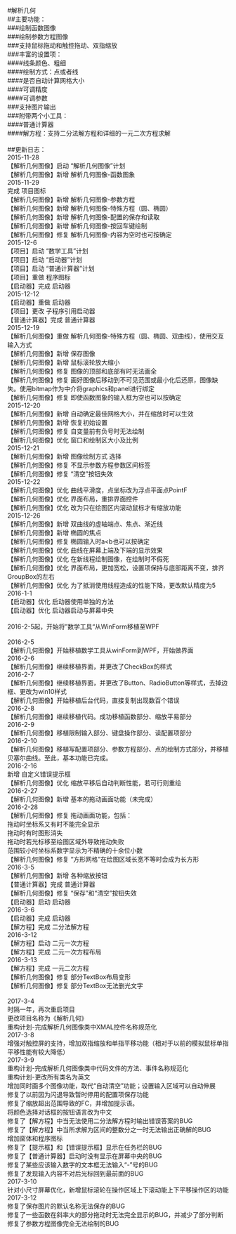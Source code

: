 #解析几何<br> 
##主要功能：<br> 
###绘制函数图像<br> 
###绘制参数方程图像<br> 
###支持鼠标拖动和触控拖动、双指缩放<br> 
###丰富的设置项：<br> 
####线条颜色、粗细<br> 
####绘制方式：点或者线<br> 
####是否自动计算网格大小<br> 
####可调精度<br> 
####可调参数<br> 
###支持图片输出<br> 
###附带两个小工具：<br> 
####普通计算器<br> 
####解方程：支持二分法解方程和详细的一元二次方程求解<br> 
<br> 
##更新日志：<br> 
2015-11-28<br> 
【解析几何图像】启动 “解析几何图像”计划<br> 
【解析几何图像】新增 解析几何图像-函数图象<br> 
2015-11-29<br> 
完成 项目图标<br> 
【解析几何图像】新增 解析几何图像-参数方程<br> 
【解析几何图像】新增 解析几何图像-特殊方程（圆、椭圆）<br> 
【解析几何图像】新增 解析几何图像-配置的保存和读取<br> 
【解析几何图像】新增 解析几何图像-按回车键绘制<br> 
【解析几何图像】修复 解析几何图像-内容为空时也可按确定<br> 
2015-12-6<br> 
【项目】启动 “数学工具”计划<br> 
【项目】启动 “启动器”计划<br> 
【项目】启动 “普通计算器”计划<br> 
【项目】重做 程序图标<br> 
【启动器】完成 启动器<br> 
2015-12-12<br> 
【启动器】重做 启动器<br> 
【项目】更改 子程序引用启动器<br> 
【普通计算器】完成 普通计算器<br> 
2015-12-19<br> 
【解析几何图像】重做 解析几何图像-特殊方程（圆、椭圆、双曲线），使用交互输入方式<br> 
【解析几何图像】新增 保存图像<br> 
【解析几何图像】新增 鼠标滚轮放大缩小<br> 
【解析几何图像】修复 图像的顶部和底部有时无法画全<br> 
【解析几何图像】修复 画好图像后移动到不可见范围或最小化后还原，图像缺失。使用bitmap作为中介将graphics和panel进行绑定<br> 
【解析几何图像】修复 即使函数图象的输入框为空也可以按确定<br> 
2015-12-20<br> 
【解析几何图像】新增 自动确定最佳网格大小，并在缩放时可以生效<br> 
【解析几何图像】新增 恢复初始设置<br> 
【解析几何图像】修复 自变量前有负号时无法绘制<br> 
【解析几何图像】优化 窗口和绘制区大小及比例<br> 
2015-12-21<br> 
【解析几何图像】新增  图像绘制方式 选择<br> 
【解析几何图像】修复 不显示参数方程参数区间标签<br> 
【解析几何图像】修复 “清空”按钮失效<br> 
2015-12-22<br> 
【解析几何图像】优化 曲线平滑度，点坐标改为浮点平面点PointF<br> 
【解析几何图像】优化 界面布局，重排界面控件<br> 
【解析几何图像】优化 改为只在绘图区内滚动鼠标才有缩放功能<br> 
2015-12-26<br> 
【解析几何图像】新增 双曲线的虚轴端点、焦点、渐近线<br> 
【解析几何图像】新增 椭圆的焦点<br> 
【解析几何图像】修复 椭圆输入时a<b也可以按确定<br> 
【解析几何图像】优化 曲线在屏幕上端及下端的显示效果<br> 
【解析几何图像】优化 在新线程绘制图像，在绘制时不假死<br> 
【解析几何图像】优化 界面布局，更加宽松，设置项保持与底部距离不变，排齐GroupBox的左右<br> 
【解析几何图像】优化 为了抵消使用线程造成的性能下降，更改默认精度为5<br> 
2016-1-1<br> 
【启动器】优化 启动器使用单独的方法<br> 
【启动器】优化 启动器启动与屏幕中央<br> 
<br> 
2016-2-5起，开始将”数学工具“从WinForm移植至WPF<br> 
<br> 
2016-2-5<br> 
【解析几何图像】开始移植数学工具从winForm到WPF，开始做界面<br> 
2016-2-6<br> 
【解析几何图像】继续移植界面，并更改了CheckBox的样式<br> 
2016-2-7 <br> 
【解析几何图像】继续移植界面，并更改了Button、RadioButton等样式，去掉边框、更改为win10样式<br> 
【解析几何图像】开始移植后台代码，直接复制出现数百个错误<br> 
2016-2-8<br> 
【解析几何图像】继续移植代码。成功移植函数部分、缩放平易部分<br> 
2016-2-9<br> 
【解析几何图像】移植限制输入部分、键盘操作部分、读配置项部分<br> 
2016-2-10<br> 
【解析几何图像】移植写配置项部分、参数方程部分、点的绘制方式部分，并移植贝塞尔曲线。至此，基本功能已完成。<br> 
2016-2-16<br> 
新增 自定义错误提示框<br> 
【解析几何图像】优化 缩放平移后自动判断性能，若可行则重绘<br> 
2016-2-27<br> 
【解析几何图像】新增 基本的拖动画面功能（未完成）<br> 
2016-2-28<br> 
【解析几何图像】修复 拖动画面功能，包括：<br> 
拖动时坐标系又有时不能完全显示<br> 
拖动时有时图形消失<br> 
拖动时若光标移至绘图区域外导致拖动失败<br> 
范围较小时坐标系数字显示为不精确的十余位小数<br> 
【解析几何图像】修复 “方形网格”在绘图区域长宽不等时会成为长方形<br> 
2016-3-5<br> 
【解析几何图像】新增 各种缩放按钮<br> 
【普通计算器】完成 普通计算器<br> 
【解析几何图像】修复 “保存”和“清空”按钮失效<br> 
【启动器】启动 启动器<br> 
2016-3-6<br> 
【启动器】完成 启动器<br> 
【解方程】完成 二分法解方程<br> 
2016-3-12<br> 
【解方程】启动 二元一次方程<br> 
【解方程】完成 二元一次方程布局<br> 
2016-3-13<br> 
【解方程】完成 一元二次方程<br> 
【解析几何图像】修复 部分TextBox布局变形<br> 
【解析几何图像】修复 部分TextBox无法删光文字<br> 
<br> 
2017-3-4<br> 
时隔一年，再次重启项目<br> 
更改项目名称为《解析几何》<br> 
重构计划-完成解析几何图像类中XMAL控件名称规范化<br> 
2017-3-8<br> 
增强对触控屏的支持，增加双指缩放和单指平移功能（相对于以前的模拟鼠标单指平移性能有较大降低）<br> 
2017-3-9<br> 
重构计划-完成解析几何图像类中代码文件的方法、事件名称规范化<br> 
重构计划-更改所有类名为英文<br> 
增加同时画多个图像功能，取代“自动清空”功能；设置输入区域可以自动伸展<br> 
修复了以前因为闪退导致暂时停用的配置项保存功能<br> 
修复了缩放超出范围导致的FC，并增加提示语。<br> 
将颜色选择对话框的按钮语言改为中文<br> 
修复了【解方程】中当无法使用二分法解方程时输出错误答案的BUG<br> 
修复了【解方程】中当所求解为区间的整数分之一时无法输出正确解的BUG<br> 
增加窗体和程序图标<br> 
修复了【提示框】和【错误提示框】显示在任务栏的BUG<br> 
修复了【普通计算器】启动时没有显示在屏幕中央的BUG<br> 
修复了某些应该输入数字的文本框无法输入“-”号的BUG<br> 
修复了发现输入内容不对后光标回到最前面的BUG<br> 
2017-3-10<br> 
针对小尺寸屏幕优化，新增鼠标滚轮在操作区域上下滚动能上下平移操作区的功能<br> 
2017-3-12<br> 
修复了保存图片的默认名称无法保存的BUG<br> 
修复了一些函数在斜率大的部分拖动时无法完全显示的BUG，并减少了部分判断<br> 
修复了参数方程图像完全无法绘制的BUG<br> 


